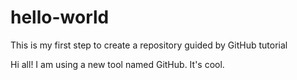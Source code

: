 # hello-world
This is my first step to create a repository guided by GitHub tutorial

Hi all!
I am using a new tool named GitHub. It's cool.
